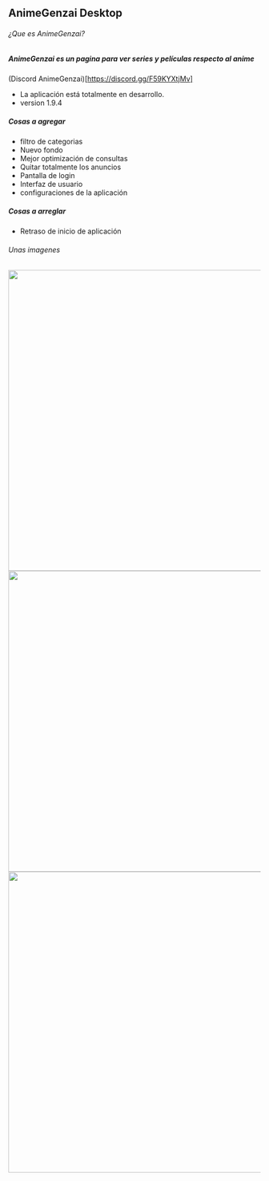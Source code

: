 ## AnimeGenzai Desktop
###### ¿Que es AnimeGenzai?
##### AnimeGenzai es un pagina para ver series y películas respecto al anime

(Discord AnimeGenzai)[https://discord.gg/F59KYXtjMv]

* La aplicación está totalmente en desarrollo.
* version 1.9.4

##### Cosas a agregar

* filtro de categorias
* Nuevo fondo
* Mejor optimización de consultas
* Quitar totalmente los anuncios
* Pantalla de login
* Interfaz de usuario
* configuraciones de la aplicación

##### Cosas a arreglar

* Retraso de inicio de aplicación

###### Unas imagenes
<img width="600" src="https://i.imgur.com/FuP0wWJ.png">
<img width="600" src="https://i.imgur.com/YbPGiot.png">
<img width="600" src="https://i.imgur.com/6MVMspS.png">

